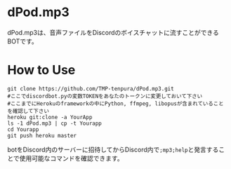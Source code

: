 # dPod.mp3
dPod.mp3は、音声ファイルをDiscordのボイスチャットに流すことができるBOTです。

# How to Use
```
git clone https://github.com/TMP-tenpura/dPod.mp3.git
#ここでdiscordbot.pyの変数TOKENをあなたのトークンに変更しておいて下さい
#ここまでにHerokuのframeworkの中にPython, ffmpeg, libopusが含まれていることを確認して下さい
heroku git:clone -a YourApp
ls -1 dPod.mp3 | cp -t Yourapp
cd Yourapp
git push heroku master
```
botをDiscord内のサーバーに招待してからDiscord内で`;mp3;help`と発言することで使用可能なコマンドを確認できます。
